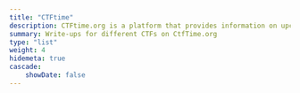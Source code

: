 ```yaml
---
title: "CTFtime"
description: CTFtime.org is a platform that provides information on upcoming and past capture the flag (CTF) events. It is a popular resource for hackers and security enthusiasts to find and participate in CTF competitions.
summary: Write-ups for different CTFs on CtfTime.org
type: "list"
weight: 4
hidemeta: true
cascade:
    showDate: false
---
```


